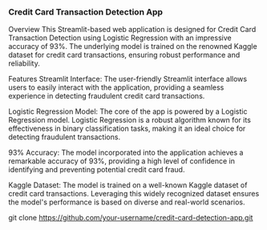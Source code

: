 ### Credit Card Transaction Detection App
Overview
This Streamlit-based web application is designed for Credit Card Transaction Detection using Logistic Regression with an impressive accuracy of 93%. The underlying model is trained on the renowned Kaggle dataset for credit card transactions, ensuring robust performance and reliability.

Features
Streamlit Interface: The user-friendly Streamlit interface allows users to easily interact with the application, providing a seamless experience in detecting fraudulent credit card transactions.

Logistic Regression Model: The core of the app is powered by a Logistic Regression model. Logistic Regression is a robust algorithm known for its effectiveness in binary classification tasks, making it an ideal choice for detecting fraudulent transactions.

93% Accuracy: The model incorporated into the application achieves a remarkable accuracy of 93%, providing a high level of confidence in identifying and preventing potential credit card fraud.

Kaggle Dataset: The model is trained on a well-known Kaggle dataset of credit card transactions. Leveraging this widely recognized dataset ensures the model's performance is based on diverse and real-world scenarios.

git clone https://github.com/your-username/credit-card-detection-app.git
